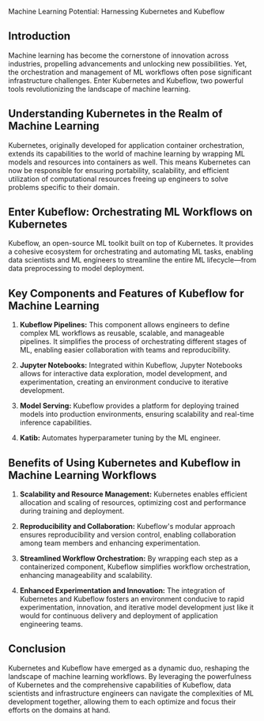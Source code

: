 Machine Learning Potential: Harnessing Kubernetes and Kubeflow

## Introduction
Machine learning has become the cornerstone of innovation across industries, propelling advancements and unlocking new possibilities. Yet, the orchestration and management of ML workflows often pose significant infrastructure challenges. Enter Kubernetes and Kubeflow, two powerful tools revolutionizing the landscape of machine learning.

## Understanding Kubernetes in the Realm of Machine Learning
Kubernetes, originally developed for application container orchestration, extends its capabilities to the world of machine learning by wrapping ML models and resources into containers as well. This means Kubernetes can now be responsible for ensuring portability, scalability, and efficient utilization of computational resources freeing up engineers to solve problems specific to their domain.

## Enter Kubeflow: Orchestrating ML Workflows on Kubernetes
Kubeflow, an open-source ML toolkit built on top of Kubernetes. It provides a cohesive ecosystem for orchestrating and automating ML tasks, enabling data scientists and ML engineers to streamline the entire ML lifecycle—from data preprocessing to model deployment.

## Key Components and Features of Kubeflow for Machine Learning
1. **Kubeflow Pipelines:** This component allows engineers to define complex ML workflows as reusable, scalable, and manageable pipelines. It simplifies the process of orchestrating different stages of ML, enabling easier collaboration with teams and reproducibility.
   
2. **Jupyter Notebooks:** Integrated within Kubeflow, Jupyter Notebooks allows for interactive data exploration, model development, and experimentation, creating an environment conducive to iterative development.
   
3. **Model Serving:** Kubeflow provides a platform for deploying trained models into production environments, ensuring scalability and real-time inference capabilities.
   
4. **Katib:** Automates hyperparameter tuning by the ML engineer.

## Benefits of Using Kubernetes and Kubeflow in Machine Learning Workflows
1. **Scalability and Resource Management:** Kubernetes enables efficient allocation and scaling of resources, optimizing cost and performance during training and deployment.
   
2. **Reproducibility and Collaboration:** Kubeflow's modular approach ensures reproducibility and version control, enabling collaboration among team members and enhancing experimentation.
   
3. **Streamlined Workflow Orchestration:** By wrapping each step as a containerized component, Kubeflow simplifies workflow orchestration, enhancing manageability and scalability.
   
4. **Enhanced Experimentation and Innovation:** The integration of Kubernetes and Kubeflow fosters an environment conducive to rapid experimentation, innovation, and iterative model development just like it would for continuous delivery and deployment of application engineering teams.

## Conclusion
Kubernetes and Kubeflow have emerged as a dynamic duo, reshaping the landscape of machine learning workflows. By leveraging the powerfulness of Kubernetes and the comprehensive capabilities of Kubeflow, data scientists and infrastructure engineers can navigate the complexities of ML development together, allowing them to each optimize and focus their efforts on the domains at hand.
